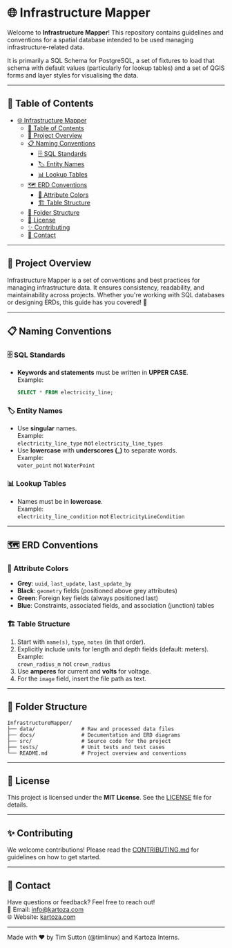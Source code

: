# 🌐 Infrastructure Mapper

Welcome to **Infrastructure Mapper**! This repository contains guidelines and conventions for a spatial database intended to be used managing infrastructure-related data.

It is primarily a SQL Schema for PostgreSQL, a set of fixtures to load that schema with default values (particularly for lookup tables) and a set of QGIS forms and layer styles for visualising the data.

---

## 📖 Table of Contents

- [🌐 Infrastructure Mapper](#-infrastructure-mapper)
  - [📖 Table of Contents](#-table-of-contents)
  - [🚀 Project Overview](#-project-overview)
  - [📋 Naming Conventions](#-naming-conventions)
    - [🗄️ SQL Standards](#️-sql-standards)
    - [🏷️ Entity Names](#️-entity-names)
    - [📊 Lookup Tables](#-lookup-tables)
  - [🗺️ ERD Conventions](#️-erd-conventions)
    - [🎨 Attribute Colors](#-attribute-colors)
    - [🏗️ Table Structure](#️-table-structure)
  - [📂 Folder Structure](#-folder-structure)
  - [📜 License](#-license)
  - [✨ Contributing](#-contributing)
  - [📧 Contact](#-contact)

---

## 🚀 Project Overview

Infrastructure Mapper is a set of conventions and best practices for managing infrastructure data. It ensures consistency, readability, and maintainability across projects. Whether you're working with SQL databases or designing ERDs, this guide has you covered! 🎉

---

## 📋 Naming Conventions

### 🗄️ SQL Standards

- **Keywords and statements** must be written in **UPPER CASE**.  
  Example:  

  ```sql
  SELECT * FROM electricity_line;
  ```

### 🏷️ Entity Names

- Use **singular** names.  
  Example:  
  ```electricity_line_type``` not ```electricity_line_types```
- Use **lowercase** with **underscores (_)** to separate words.  
  Example:  
  ```water_point``` not ```WaterPoint```

### 📊 Lookup Tables

- Names must be in **lowercase**.  
  Example:  
  ```electricity_line_condition``` not ```ElectricityLineCondition```

---

## 🗺️ ERD Conventions

### 🎨 Attribute Colors

- **Grey**: `uuid`, `last_update`, `last_update_by`  
- **Black**: `geometry` fields (positioned above grey attributes)  
- **Green**: Foreign key fields (always positioned last)  
- **Blue**: Constraints, associated fields, and association (junction) tables  

### 🏗️ Table Structure

1. Start with `name(s)`, `type`, `notes` (in that order).  
2. Explicitly include units for length and depth fields (default: meters).  
   Example:  
   ```crown_radius_m``` not ```crown_radius```
3. Use **amperes** for current and **volts** for voltage.  
4. For the `image` field, insert the file path as text.

---

## 📂 Folder Structure

```plaintext
InfrastructureMapper/
├── data/               # Raw and processed data files
├── docs/               # Documentation and ERD diagrams
├── src/                # Source code for the project
├── tests/              # Unit tests and test cases
└── README.md           # Project overview and conventions
```

---

## 📜 License

This project is licensed under the **MIT License**. See the [LICENSE](LICENSE) file for details.

---

## ✨ Contributing

We welcome contributions! Please read the [CONTRIBUTING.md](CONTRIBUTING.md) for guidelines on how to get started.

---

## 📧 Contact

Have questions or feedback? Feel free to reach out!  
📧 Email: [info@kartoza.com](mailto:info@kartoza.com)  
🌐 Website: [kartoza.com](https://kartoza.com)

---

Made with ❤️ by Tim Sutton (@timlinux) and Kartoza Interns.
